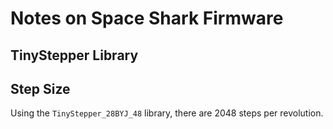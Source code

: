# Notes on Space Shark Firmware

## TinyStepper Library

## Step Size
Using the ```TinyStepper_28BYJ_48``` library, there are 2048 steps per revolution.
